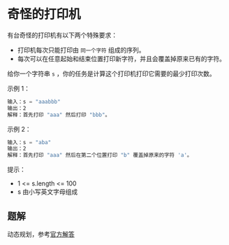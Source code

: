# 奇怪的打印机

有台奇怪的打印机有以下两个特殊要求：

- 打印机每次只能打印由 `同一个字符` 组成的序列。
- 每次可以在任意起始和结束位置打印新字符，并且会覆盖掉原来已有的字符。

给你一个字符串 `s` ，你的任务是计算这个打印机打印它需要的最少打印次数。

示例 1：

```ts
输入：s = "aaabbb"
输出：2
解释：首先打印 "aaa" 然后打印 "bbb"。
```

示例 2：

```ts
输入：s = "aba"
输出：2
解释：首先打印 "aaa" 然后在第二个位置打印 "b" 覆盖掉原来的字符 'a'。
```

提示：

- 1 <= s.length <= 100
- s 由小写英文字母组成

## 题解

动态规划，参考[官方解答](https://leetcode-cn.com/problems/strange-printer/solution/qi-guai-de-da-yin-ji-by-leetcode-solutio-ogbu/)
